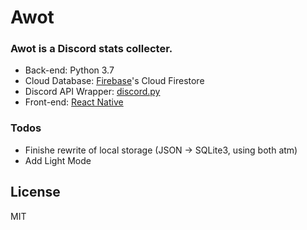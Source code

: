 # Awot
### Awot is a Discord stats collecter.
- Back-end: Python 3.7
- Cloud Database: [Firebase]'s Cloud Firestore
- Discord API Wrapper: [discord.py]
- Front-end: [React Native]

### Todos

 - Finishe rewrite of local storage (JSON -> SQLite3, using both atm)
 - Add Light Mode

License
----

MIT

[//]: # (Reference links!)

   [Firebase]: https://firebase.google.com/
   [discord.py]: https://discordpy.readthedocs.io/en/latest/index
   [React Native]: https://facebook.github.io/react-native/
